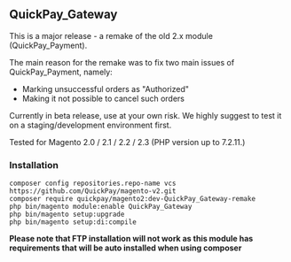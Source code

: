 ## QuickPay_Gateway

This is a major release - a remake of the old 2.x module (QuickPay_Payment).

The main reason for the remake was to fix two main issues of QuickPay_Payment, namely:
* Marking unsuccessful orders as "Authorized"
* Making it not possible to cancel such orders

Currently in beta release, use at your own risk. We highly suggest to test it on a staging/development environment first.

Tested for Magento 2.0 / 2.1 / 2.2 / 2.3 (PHP version up to 7.2.11.)

### Installation
```
composer config repositories.repo-name vcs https://github.com/QuickPay/magento-v2.git
composer require quickpay/magento2:dev-QuickPay_Gateway-remake
php bin/magento module:enable QuickPay_Gateway
php bin/magento setup:upgrade
php bin/magento setup:di:compile
``` 

**Please note that FTP installation will not work as this module has requirements that will be auto installed when using composer**